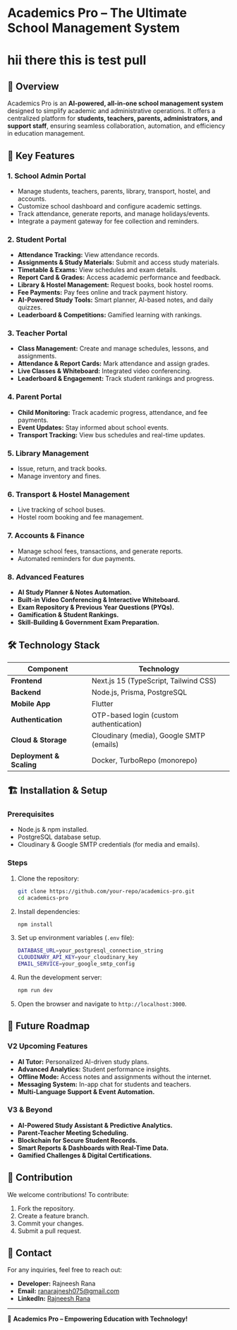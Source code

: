 # Academics Pro – The Ultimate School Management System
# hii there this is test pull
## 📌 Overview
Academics Pro is an **AI-powered, all-in-one school management system** designed to simplify academic and administrative operations. It offers a centralized platform for **students, teachers, parents, administrators, and support staff**, ensuring seamless collaboration, automation, and efficiency in education management.

## 🚀 Key Features
### **1. School Admin Portal**
- Manage students, teachers, parents, library, transport, hostel, and accounts.
- Customize school dashboard and configure academic settings.
- Track attendance, generate reports, and manage holidays/events.
- Integrate a payment gateway for fee collection and reminders.

### **2. Student Portal**
- **Attendance Tracking:** View attendance records.
- **Assignments & Study Materials:** Submit and access study materials.
- **Timetable & Exams:** View schedules and exam details.
- **Report Card & Grades:** Access academic performance and feedback.
- **Library & Hostel Management:** Request books, book hostel rooms.
- **Fee Payments:** Pay fees online and track payment history.
- **AI-Powered Study Tools:** Smart planner, AI-based notes, and daily quizzes.
- **Leaderboard & Competitions:** Gamified learning with rankings.

### **3. Teacher Portal**
- **Class Management:** Create and manage schedules, lessons, and assignments.
- **Attendance & Report Cards:** Mark attendance and assign grades.
- **Live Classes & Whiteboard:** Integrated video conferencing.
- **Leaderboard & Engagement:** Track student rankings and progress.

### **4. Parent Portal**
- **Child Monitoring:** Track academic progress, attendance, and fee payments.
- **Event Updates:** Stay informed about school events.
- **Transport Tracking:** View bus schedules and real-time updates.

### **5. Library Management**
- Issue, return, and track books.
- Manage inventory and fines.

### **6. Transport & Hostel Management**
- Live tracking of school buses.
- Hostel room booking and fee management.

### **7. Accounts & Finance**
- Manage school fees, transactions, and generate reports.
- Automated reminders for due payments.

### **8. Advanced Features**
- **AI Study Planner & Notes Automation.**
- **Built-in Video Conferencing & Interactive Whiteboard.**
- **Exam Repository & Previous Year Questions (PYQs).**
- **Gamification & Student Rankings.**
- **Skill-Building & Government Exam Preparation.**

## 🛠 Technology Stack
| Component       | Technology |
|----------------|------------|
| **Frontend**   | Next.js 15 (TypeScript, Tailwind CSS) |
| **Backend**    | Node.js, Prisma, PostgreSQL |
| **Mobile App** | Flutter |
| **Authentication** | OTP-based login (custom authentication) |
| **Cloud & Storage** | Cloudinary (media), Google SMTP (emails) |
| **Deployment & Scaling** | Docker, TurboRepo (monorepo) |

## 🏗 Installation & Setup
### **Prerequisites**
- Node.js & npm installed.
- PostgreSQL database setup.
- Cloudinary & Google SMTP credentials (for media and emails).

### **Steps**
1. Clone the repository:
   ```sh
   git clone https://github.com/your-repo/academics-pro.git
   cd academics-pro
   ```
2. Install dependencies:
   ```sh
   npm install
   ```
3. Set up environment variables (`.env` file):
   ```sh
   DATABASE_URL=your_postgresql_connection_string
   CLOUDINARY_API_KEY=your_cloudinary_key
   EMAIL_SERVICE=your_google_smtp_config
   ```
4. Run the development server:
   ```sh
   npm run dev
   ```
5. Open the browser and navigate to `http://localhost:3000`.

## 📅 Future Roadmap
### **V2 Upcoming Features**
- **AI Tutor:** Personalized AI-driven study plans.
- **Advanced Analytics:** Student performance insights.
- **Offline Mode:** Access notes and assignments without the internet.
- **Messaging System:** In-app chat for students and teachers.
- **Multi-Language Support & Event Automation.**

### **V3 & Beyond**
- **AI-Powered Study Assistant & Predictive Analytics.**
- **Parent-Teacher Meeting Scheduling.**
- **Blockchain for Secure Student Records.**
- **Smart Reports & Dashboards with Real-Time Data.**
- **Gamified Challenges & Digital Certifications.**

## 🤝 Contribution
We welcome contributions! To contribute:
1. Fork the repository.
2. Create a feature branch.
3. Commit your changes.
4. Submit a pull request.

## 📧 Contact
For any inquiries, feel free to reach out:
- **Developer:** Rajneesh Rana
- **Email:** ranarajnesh075@gmail.com
- **LinkedIn:** [Rajneesh Rana](https://www.linkedin.com/in/rajneeshrana0/)

---
🌟 **Academics Pro – Empowering Education with Technology!**
